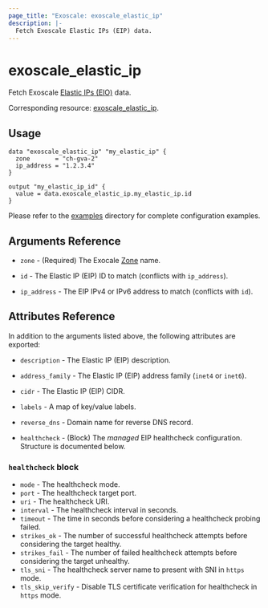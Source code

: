 ```yaml
---
page_title: "Exoscale: exoscale_elastic_ip"
description: |-
  Fetch Exoscale Elastic IPs (EIP) data.
---
```


# exoscale\_elastic\_ip

Fetch Exoscale [Elastic IPs (EIO)](https://community.exoscale.com/documentation/compute/eip/) data.

Corresponding resource: [exoscale_elastic_ip](../resources/elastic_ip.md).


## Usage

```hcl
data "exoscale_elastic_ip" "my_elastic_ip" {
  zone       = "ch-gva-2"
  ip_address = "1.2.3.4"
}

output "my_elastic_ip_id" {
  value = data.exoscale_elastic_ip.my_elastic_ip.id
}
```

Please refer to the [examples](https://github.com/exoscale/terraform-provider-exoscale/tree/master/examples/)
directory for complete configuration examples.


## Arguments Reference

[zone]: https://www.exoscale.com/datacenters/

* `zone` - (Required) The Exocale [Zone][zone] name.

* `id` - The Elastic IP (EIP) ID to match (conflicts with `ip_address`).
* `ip_address` - The EIP IPv4 or IPv6 address to match (conflicts with `id`).


## Attributes Reference

In addition to the arguments listed above, the following attributes are exported:

* `description` - The Elastic IP (EIP) description.

* `address_family` - The Elastic IP (EIP) address family (`inet4` or `inet6`).
* `cidr` - The Elastic IP (EIP) CIDR.
* `labels` - A map of key/value labels.
* `reverse_dns` - Domain name for reverse DNS record.
* `healthcheck` - (Block) The *managed* EIP healthcheck configuration. Structure is documented below.

### `healthcheck` block

* `mode` - The healthcheck mode.
* `port` - The healthcheck target port.
* `uri` - The healthcheck URI.
* `interval` - The healthcheck interval in seconds.
* `timeout` - The time in seconds before considering a healthcheck probing failed.
* `strikes_ok` - The number of successful healthcheck attempts before considering the target healthy.
* `strikes_fail` - The number of failed healthcheck attempts before considering the target unhealthy.
* `tls_sni` - The healthcheck server name to present with SNI in `https` mode.
* `tls_skip_verify` - Disable TLS certificate verification for healthcheck in `https` mode.

